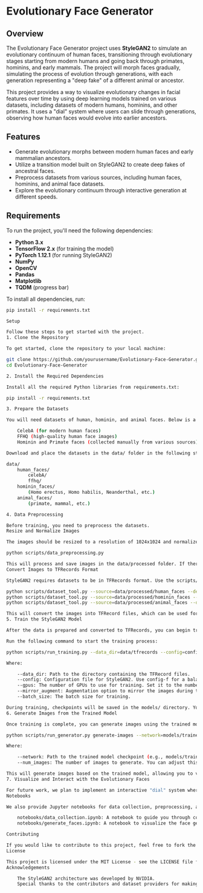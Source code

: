 # Evolutionary Face Generator

## Overview
The Evolutionary Face Generator project uses **StyleGAN2** to simulate an evolutionary continuum of human faces, transitioning through evolutionary stages starting from modern humans and going back through primates, hominins, and early mammals. The project will morph faces gradually, simulating the process of evolution through generations, with each generation representing a "deep fake" of a different animal or ancestor.

This project provides a way to visualize evolutionary changes in facial features over time by using deep learning models trained on various datasets, including datasets of modern humans, hominins, and other primates. It uses a "dial" system where users can slide through generations, observing how human faces would evolve into earlier ancestors.

## Features
- Generate evolutionary morphs between modern human faces and early mammalian ancestors.
- Utilize a transition model built on StyleGAN2 to create deep fakes of ancestral faces.
- Preprocess datasets from various sources, including human faces, hominins, and animal face datasets.
- Explore the evolutionary continuum through interactive generation at different speeds.

## Requirements
To run the project, you'll need the following dependencies:

- **Python 3.x**
- **TensorFlow 2.x** (for training the model)
- **PyTorch 1.12.1** (for running StyleGAN2)
- **NumPy**
- **OpenCV**
- **Pandas**
- **Matplotlib**
- **TQDM** (progress bar)

To install all dependencies, run:

```bash
pip install -r requirements.txt

Setup

Follow these steps to get started with the project.
1. Clone the Repository

To get started, clone the repository to your local machine:

git clone https://github.com/yourusername/Evolutionary-Face-Generator.git
cd Evolutionary-Face-Generator

2. Install the Required Dependencies

Install all the required Python libraries from requirements.txt:

pip install -r requirements.txt

3. Prepare the Datasets

You will need datasets of human, hominin, and animal faces. Below is a list of datasets to get started with:

    CelebA (for modern human faces)
    FFHQ (high-quality human face images)
    Hominin and Primate faces (collected manually from various sources)

Download and place the datasets in the data/ folder in the following structure:

data/
    human_faces/
        celebA/
        ffhq/
    hominin_faces/
        (Homo erectus, Homo habilis, Neanderthal, etc.)
    animal_faces/
        (primate, mammal, etc.)

4. Data Preprocessing

Before training, you need to preprocess the datasets.
Resize and Normalize Images

The images should be resized to a resolution of 1024x1024 and normalized to the range of [-1, 1]. This can be done using the scripts/data_preprocessing.py script:

python scripts/data_preprocessing.py

This will process and save images in the data/processed folder. If there are any specific modifications needed for the data (e.g., removing images with artifacts or aligning faces), add those steps to this script.
Convert Images to TFRecords Format

StyleGAN2 requires datasets to be in TFRecords format. Use the scripts/dataset_tool.py script to convert your images into the correct format:

python scripts/dataset_tool.py --source=data/processed/human_faces --dest=data/tfrecords/human_faces.tfrecords
python scripts/dataset_tool.py --source=data/processed/hominin_faces --dest=data/tfrecords/hominin_faces.tfrecords
python scripts/dataset_tool.py --source=data/processed/animal_faces --dest=data/tfrecords/animal_faces.tfrecords

This will convert the images into TFRecord files, which can be used for training the model.
5. Train the StyleGAN2 Model

After the data is prepared and converted to TFRecords, you can begin training the StyleGAN2 model. The training script is located in scripts/run_training.py.

Run the following command to start the training process:

python scripts/run_training.py --data_dir=data/tfrecords --config=config-f --gpus=1 --mirror_augment=true --batch_size=8

Where:

    --data_dir: Path to the directory containing the TFRecord files.
    --config: Configuration file for StyleGAN2. Use config-f for a balanced configuration.
    --gpus: The number of GPUs to use for training. Set it to the number of GPUs available (e.g., --gpus=1).
    --mirror_augment: Augmentation option to mirror the images during training.
    --batch_size: The batch size for training.

During training, checkpoints will be saved in the models/ directory. You can resume training from a checkpoint if interrupted by specifying the checkpoint file as --network.
6. Generate Images from the Trained Model

Once training is complete, you can generate images using the trained model. Use the scripts/run_generator.py script to generate images from the trained model:

python scripts/run_generator.py generate-images --network=models/trained_model.pkl --num_images=10

Where:

    --network: Path to the trained model checkpoint (e.g., models/trained_model.pkl).
    --num_images: The number of images to generate. You can adjust this value based on your needs.

This will generate images based on the trained model, allowing you to visualize the evolutionary transitions.
7. Visualize and Interact with the Evolutionary Faces

For future work, we plan to implement an interactive "dial" system where you can drag a slider and observe the faces transition from modern human to an early mammalian ancestor. In the meantime, you can explore and visualize the generated faces manually.
Notebooks

We also provide Jupyter notebooks for data collection, preprocessing, and visualizing the generated faces.

    notebooks/data_collection.ipynb: A notebook to guide you through collecting and preprocessing datasets. It includes steps for downloading and resizing the images.
    notebooks/generate_faces.ipynb: A notebook to visualize the face generation process from the trained model. You can experiment with adjusting parameters and generating faces at different evolutionary stages.

Contributing

If you would like to contribute to this project, feel free to fork the repository, make your changes, and submit a pull request. Contributions are welcome to enhance the data collection process, improve the model, or build the user interface.
License

This project is licensed under the MIT License - see the LICENSE file for details.
Acknowledgements

    The StyleGAN2 architecture was developed by NVIDIA.
    Special thanks to the contributors and dataset providers for making this project possible.

